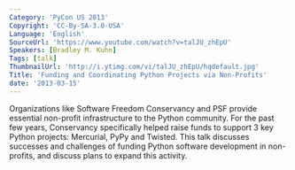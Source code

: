 ```yaml
---
Category: 'PyCon US 2013'
Copyright: 'CC-By-SA-3.0-USA'
Language: 'English'
SourceUrl: 'https://www.youtube.com/watch?v=talJU_zhEpU'
Speakers: [Bradley M. Kuhn]
Tags: [talk]
ThumbnailUrl: 'http://i.ytimg.com/vi/talJU_zhEpU/hqdefault.jpg'
Title: 'Funding and Coordinating Python Projects via Non-Profits'
date: '2013-03-15'
---
```

Organizations like Software Freedom Conservancy and PSF provide essential non-profit infrastructure to the Python community.  For the past few years, Conservancy specifically helped raise funds to support 3 key Python projects: Mercurial, PyPy and Twisted. This talk discusses successes and challenges of funding Python software development in non-profits, and discuss plans to expand this activity.